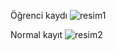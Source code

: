 Öğrenci kaydı
![resim1](https://user-images.githubusercontent.com/108885771/206894573-8bf2b3ae-8658-4f51-8e08-fa61f75ed20c.png)

Normal kayıt
![resim2](https://user-images.githubusercontent.com/108885771/206894576-18c71114-db70-4ba5-8087-a4afa6b76431.png)
